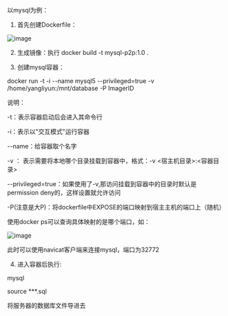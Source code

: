 以mysql为例：

1. 首先创建Dockerfile：

 ![image]()

2. 生成镜像：执行 docker build -t mysql-p2p:1.0  .

3. 创建mysql容器：

docker run -t -i --name mysql5 --privileged=true  -v /home/yangliyun:/mnt/database -P  ImagerID

说明：

-t：表示容器启动后会进入其命令行

-i：表示以&quot;交互模式&quot;运行容器

--name：给容器取个名字

-v ： 表示需要将本地哪个目录挂载到容器中，格式：-v &lt;宿主机目录&gt;:&lt;容器目录&gt;

--privileged=true：如果使用了-v,那访问挂载到容器中的目录时默认是permission deny的，这样设置就允许访问

-P(注意是大P)：将dockerfile中EXPOSE的端口映射到宿主主机的端口上（随机）

使用docker ps可以查询具体映射的是哪个端口，如：

 ![image]()

此时可以使用navicat客户端来连接mysql，端口为32772

4. 进入容器后执行:

mysql

source \*\*\*.sql

将服务器的数据库文件导进去
